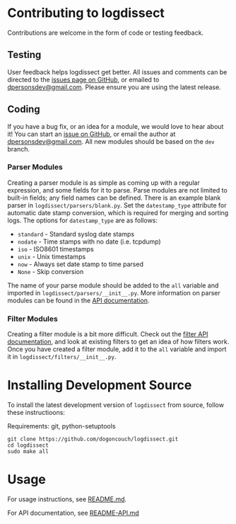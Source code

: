 # Contributing to logdissect
Contributions are welcome in the form of code or testing feedback.

## Testing
User feedback helps logdissect get better. All issues and comments can be directed to the [issues page on GitHub](https://github.com/dogoncouch/logdissect/issues), or emailed to [dpersonsdev@gmail.com](mailto:dpersonsdev@gmail.com). Please ensure you are using the latest release. 

## Coding
If you have a bug fix, or an idea for a module, we would love to hear about it! You can start an [issue on GitHub](https://github.com/dogoncouch/logdissect/issues), or email the author at [dpersonsdev@gmail.com](mailto:dpersonsdev@gmail.com). All new modules should be based on the `dev` branch.

### Parser Modules
Creating a parser module is as simple as coming up with a regular expression, and some fields for it to parse. Parse modules are not limited to built-in fields; any field names can be defined. There is an example blank parser in `logdissect/parsers/blank.py`. Set the `datestamp_type` attribute for automatic date stamp conversion, which is required for merging and sorting logs. The options for `datestamp_type` are as follows:

- `standard` - Standard syslog date stamps
- `nodate` - Time stamps with no date (i.e. tcpdump)
- `iso` - ISO8601 timestamps
- `unix` - Unix timestamps
- `now` - Always set date stamp to time parsed
- `None` - Skip conversion

The name of your parse module should be added to the `all` variable and imported in `logdissect/parsers/__init__.py`. More information on parser modules can be found in the [API documentation](README-API.md#parsers).

### Filter Modules
Creating a filter module is a bit more difficult. Check out the [filter API documentation](README-API.md#filters), and look at existing filters to get an idea of how filters work. Once you have created a filter module, add it to the `all` variable and import it in `logdissect/filters/__init__.py`.

# Installing Development Source
To install the latest development version of `` logdissect `` from source, follow these instructioons:

Requirements: git, python-setuptools

    git clone https://github.com/dogoncouch/logdissect.git
    cd logdissect
    sudo make all

# Usage
For usage instructions, see [README.md](README.md).

For API documentation, see [README-API.md](README-API.md)
